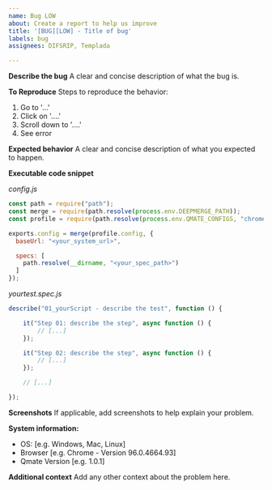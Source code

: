 ```yaml
---
name: Bug LOW
about: Create a report to help us improve
title: '[BUG][LOW] - Title of bug'
labels: bug
assignees: DIFSRIP, Templada

---
```


**Describe the bug**
A clear and concise description of what the bug is.

**To Reproduce**
Steps to reproduce the behavior:
1. Go to '...'
2. Click on '....'
3. Scroll down to '....'
4. See error

**Expected behavior**
A clear and concise description of what you expected to happen.

**Executable code snippet**

*config.js*
```js title="config"
const path = require("path");
const merge = require(path.resolve(process.env.DEEPMERGE_PATH));
const profile = require(path.resolve(process.env.QMATE_CONFIGS, "chrome.conf.js"));

exports.config = merge(profile.config, {
  baseUrl: "<your_system_url>",

  specs: [
    path.resolve(__dirname, "<your_spec_path>")
  ]
});
```

*yourtest.spec.js*
```js
describe("01_yourScript - describe the test", function () {

    it("Step 01: describe the step", async function () {
        // [...]
    });

    it("Step 02: describe the step", async function () {
        // [...]
    });

    // [...]

});
```

**Screenshots**
If applicable, add screenshots to help explain your problem.

**System information:**
 - OS: [e.g. Windows, Mac, Linux]
 - Browser [e.g. Chrome - Version 96.0.4664.93]
 - Qmate Version [e.g. 1.0.1]


**Additional context**
Add any other context about the problem here.
